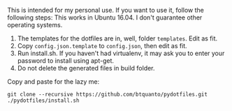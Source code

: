 This is intended for my personal use. If you want to use it, follow the following steps:
This works in Ubuntu 16.04. I don't guarantee other operating systems.

1. The templates for the dotfiles are in, well, folder `templates`. Edit as fit.
2. Copy `config.json.template` to `config.json`, then edit as fit.
3. Run install.sh. If you haven't had virtualenv, it may ask you to enter your password to install using apt-get.
4. Do not delete the generated files in build folder.

Copy and paste for the lazy me:

    git clone --recursive https://github.com/btquanto/pydotfiles.git
    ./pydotfiles/install.sh

